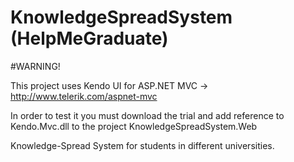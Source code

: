KnowledgeSpreadSystem (HelpMeGraduate)
==============

#WARNING!

This project uses Kendo UI for ASP.NET MVC -> http://www.telerik.com/aspnet-mvc

In order to test it you must download the trial and add reference to Kendo.Mvc.dll to the project KnowledgeSpreadSystem.Web

Knowledge-Spread System for students in different universities.
